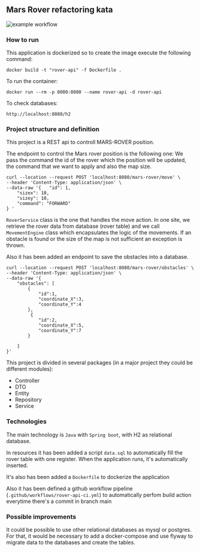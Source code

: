 
## Mars Rover refactoring kata

![example workflow](https://github.com/ateixivi14/rover-api/actions/workflows/rover-api-ci.yml/badge.svg
)

### How to run

This application is dockerized so to create the image execute the following command:

````
docker build -t "rover-api" -f Dockerfile .
````
To run the container:
````
docker run --rm -p 8080:8080 --name rover-api -d rover-api
````
To check databases:
````
http://localhost:8080/h2
````
### Project structure and definition

This project is a REST api to controll MARS-ROVER position. 

The endpoint to control the Mars rover position is the following one:
We pass the command the id of the rover which the position will be updated, 
the command that we want to apply and also the map size.
````
curl --location --request POST 'localhost:8080/mars-rover/move' \
--header 'Content-Type: application/json' \
--data-raw '{   "id": 1,
    "sizex": 10,
    "sizey": 10,
    "command": "FORWARD"
} '
````
`RoverService` class is the one that handles the move action. In one site, we retrieve the rover data from database (rover table) 
and we call `MovementEngine` class which encapsulates the logic of the movements.
If an obstacle is found or the size of the map is not sufficient an exception is thrown. 

Also it has been added an endpoint to save the obstacles into a database.
```
curl --location --request POST 'localhost:8080/mars-rover/obstacles' \
--header 'Content-Type: application/json' \
--data-raw '{
    "obstacles": [
        {
            "id":1,
            "coordinate_X":3,
            "coordinate_Y":4
        },
         {
            "id":2,
            "coordinate_X":5,
            "coordinate_Y":7
        }

    ]
}'
````

This project is divided in several packages (in a major project they could be different modules):
- Controller
- DTO
- Entity
- Repository
- Service

### Technologies

The main technology is `Java` with `Spring boot`, with H2 as relational database.

In resources it has been added a script `data.sql` to automatically fill the rover table with one register. When the application runs, it's automatically inserted.

It's also has been added a `Dockerfile` to dockerize the application 

Also it has been defined a github workflow pipeline (`.github/workflows/rover-api-ci.yml`) to automatically perfom build action everytime there's a commit in branch main

### Possible improvements

It could be possible to use other relational databases as mysql or postgres. 
For that, it would be necessary to add a docker-compose and use flyway to migrate data to the databases and create the tables.  